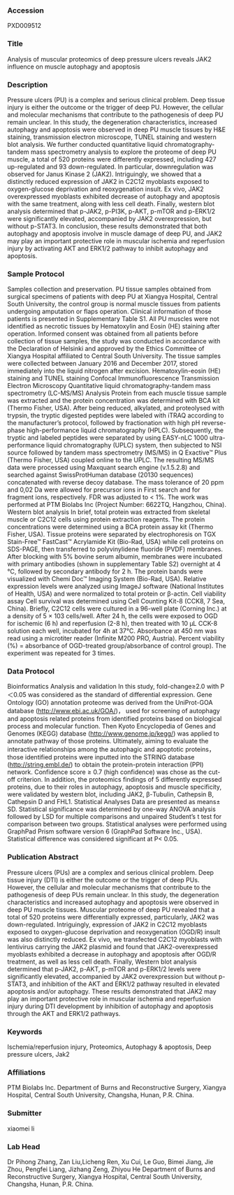 ### Accession
PXD009512

### Title
Analysis of muscular proteomics of deep pressure ulcers reveals JAK2 influence on muscle autophagy and apoptosis

### Description
Pressure ulcers (PU) is a complex and serious clinical problem. Deep tissue injury is either the outcome or the trigger of deep PU. However, the cellular and molecular mechanisms that contribute to the pathogenesis of deep PU remain unclear. In this study, the degeneration characteristics, increased autophagy and apoptosis were observed in deep PU muscle tissues by H&E staining, transmission electron microscope, TUNEL staining and western blot analysis. We further conducted quantitative liquid chromatography-tandem mass spectrometry analysis to explore the proteome of deep PU muscle, a total of 520 proteins were differently expressed, including 427 up-regulated and 93 down-regulated. In particular, downregulation was observed for Janus Kinase 2 (JAK2). Intriguingly, we showed that a distinctly reduced expression of JAK2 in C2C12 myoblasts exposed to oxygen-glucose deprivation and reoxygenation insult. Ex vivo, JAK2 overexpressed myoblasts exhibited decrease of autophagy and apoptosis with the same treatment, along with less cell death. Finally, western blot analysis determined that p-JAK2, p-PI3K, p-AKT, p-mTOR and p-ERK1/2 were significantly elevated, accompanied by JAK2 overexpression, but without p-STAT3. In conclusion, these results demonstrated that both autophagy and apoptosis involve in muscle damage of deep PU, and JAK2 may play an important protective role in muscular ischemia and reperfusion injury by activating AKT and ERK1/2 pathway to inhibit autophagy and apoptosis.

### Sample Protocol
Samples collection and preservation. PU tissue samples obtained from surgical specimens of patients with deep PU at Xiangya Hospital, Central South University, the control group is normal muscle tissues from patients undergoing amputation or flaps operation. Clinical information of those patients is presented in Supplementary Table S1. All PU muscles were not identified as necrotic tissues by Hematoxylin and Eosin (HE) staining after operation. Informed consent was obtained from all patients before collection of tissue samples, the study was conducted in accordance with the Declaration of Helsinki and approved by the Ethics Committee of Xiangya Hospital affiliated to Central South University. The tissue samples were collected between January 2016 and December 2017, stored immediately into the liquid nitrogen after excision. Hematoxylin-eosin (HE) staining and TUNEL staining Confocal Immunofluorescence Transmission Electron Microscopy Quantitative liquid chromatography-tandem mass spectrometry (LC-MS/MS) Analysis Protein from each muscle tissue sample was extracted and the protein concentration was determined with BCA kit (Thermo Fisher, USA). After being reduced, alkylated, and proteolysed with trypsin, the tryptic digested peptides were labeled with iTRAQ according to the manufacturer’s protocol, followed by fractionation with high pH reverse-phase high-performance liquid chromatography (HPLC). Subsequently, the tryptic and labeled peptides were separated by using EASY-nLC 1000 ultra-performance liquid chromatography (UPLC) system, then subjected to NSI source followed by tandem mass spectrometry (MS/MS) in Q Exactive™ Plus (Thermo Fisher, USA) coupled online to the UPLC. The resulting MS/MS data were processed using Maxquant search engine (v.1.5.2.8) and searched against SwissProtHuman database (20130 sequences) concatenated with reverse decoy database. The mass tolerance of 20 ppm and 0,02 Da were allowed for precursor ions in First search and for fragment ions, respectively. FDR was adjusted to < 1%. The work was performed at PTM Biolabs Inc (Project Number: 6622TQ, Hangzhou, China). Western blot analysis In brief, total protein was extracted from skeletal muscle or C2C12 cells using protein extraction reagents. The protein concentrations were determined using a BCA protein assay kit (Thermo Fisher, USA). Tissue proteins were separated by electrophoresis on TGX Stain-Free™ FastCast™ Acrylamide Kit (Bio-Rad, USA) while cell proteins on SDS-PAGE, then transferred to polyvinylidene fluoride (PVDF) membranes. After blocking with 5% bovine serum albumin, membranes were incubated with primary antibodies (shown in supplementary Table S2) overnight at 4 ℃, followed by secondary antibody for 2 h. The protein bands were visualized with Chemi Doc™ Imaging System (Bio-Rad, USA). Relative expression levels were analyzed using ImageJ software (National Institutes of Health, USA) and were normalized to total protein or β-actin. Cell viability assay Cell survival was determined using Cell Counting Kit-8 (CCK8, 7 Sea, China). Briefly, C2C12 cells were cultured in a 96-well plate (Corning Inc.) at a density of 5 × 103 cells/well. After 24 h, the cells were exposed to OGD for ischemic (6 h) and reperfusion (2-8 h), then treated with 10 µL CCK-8 solution each well, incubated for 4h at 37°C. Absorbance at 450 nm was read using a microtiter reader (Infinite M200 PRO, Austria). Percent viability (%) = absorbance of OGD-treated group/absorbance of control group). The experiment was repeated for 3 times.

### Data Protocol
Bioinformatics Analysis and validation In this study, fold-change≥2.0 with P＜0.05 was considered as the standard of differential expression. Gene Ontology (GO) annotation proteome was derived from the UniProt-GOA database (http://www.ebi.ac.uk/GOA/)， used for screening of autophagy and apoptosis related proteins from identified proteins based on biological process and molecular function. Then Kyoto Encyclopedia of Genes and Genomes (KEGG) database (http://www.genome.jp/kegg/) was applied to annotate pathway of those proteins. Ultimately, aiming to evaluate the interactive relationships among the autophagic and apoptotic proteins， those identified proteins were inputted into the STRING database (http://string.embl.de/) to obtain the protein-protein interaction (PPI) network. Confidence score ≥ 0.7 (high confidence) was chose as the cut-off criterion. In addition, the proteomics findings of 5 differently expressed proteins, due to their roles in autophagy, apoptosis and muscle specificity, were validated by western blot, including JAK2, β-Tubulin, Cathepsin B, Cathepsin D and FHL1. Statistical Analyses Data are presented as means± SD. Statistical significance was determined by one-way ANOVA analysis followed by LSD for multiple comparisons and unpaired Student’s t test for comparison between two groups. Statistical analyses were performed using GraphPad Prism software version 6 (GraphPad Software Inc., USA). Statistical difference was considered significant at P< 0.05.

### Publication Abstract
Pressure ulcers (PUs) are a complex and serious clinical problem. Deep tissue injury (DTI) is either the outcome or the trigger of deep PUs. However, the cellular and molecular mechanisms that contribute to the pathogenesis of deep PUs remain unclear. In this study, the degeneration characteristics and increased autophagy and apoptosis were observed in deep PU muscle tissues. Muscular proteome of deep PU revealed that a total of 520 proteins were differentially expressed, particularly, JAK2 was down-regulated. Intriguingly, expression of JAK2 in C2C12 myoblasts exposed to oxygen-glucose deprivation and reoxygenation (OGD/R) insult was also distinctly reduced. Ex vivo, we transfected C2C12 myoblasts with lentivirus carrying the JAK2 plasmid and found that JAK2-overexpressed myoblasts exhibited a decrease in autophagy and apoptosis after OGD/R treatment, as well as less cell death. Finally, Western blot analysis determined that p-JAK2, p-AKT, p-mTOR and p-ERK1/2 levels were significantly elevated, accompanied by JAK2 overexpression but without p-STAT3, and inhibition of the AKT and ERK1/2 pathway resulted in elevated apoptosis and/or autophagy. These results demonstrated that JAK2 may play an important protective role in muscular ischemia and reperfusion injury during DTI development by inhibition of autophagy and apoptosis through the AKT and ERK1/2 pathways.

### Keywords
Ischemia/reperfusion injury, Proteomics, Autophagy & apoptosis, Deep pressure ulcers, Jak2

### Affiliations
PTM Biolabs lnc.
Department of Burns and Reconstructive Surgery, Xiangya Hospital, Central South University, Changsha, Hunan, P.R. China.

### Submitter
xiaomei li

### Lab Head
Dr Pihong Zhang, Zan Liu,Licheng Ren, Xu Cui, Le Guo, Bimei Jiang, Jie Zhou, Pengfei Liang, Jizhang Zeng, Zhiyou He
Department of Burns and Reconstructive Surgery, Xiangya Hospital, Central South University, Changsha, Hunan, P.R. China.


